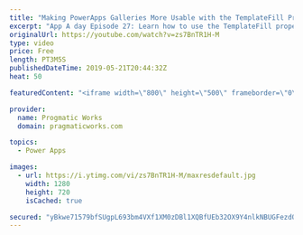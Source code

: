 ```yaml
---
title: "Making PowerApps Galleries More Usable with the TemplateFill Property"
excerpt: "App A day Episode 27: Learn how to use the TemplateFill property to make your PowerApps galleries more usable.  For more PowerApps training, visit http://www.pragmaticworkstraining.com  Or we're passionate about building apps for you: http://www.powerplatformpros.com"
originalUrl: https://youtube.com/watch?v=zs7BnTR1H-M
type: video
price: Free
length: PT3M5S
publishedDateTime: 2019-05-21T20:44:32Z
heat: 50

featuredContent: "<iframe width=\"800\" height=\"500\" frameborder=\"0\" src=\"https://www.youtube.com/embed/zs7BnTR1H-M\" allow=\"accelerometer; autoplay; encrypted-media; gyroscope; picture-in-picture\" allowfullscreen></iframe>"

provider:
  name: Progmatic Works
  domain: pragmaticworks.com

topics:
  - Power Apps

images:
  - url: https://i.ytimg.com/vi/zs7BnTR1H-M/maxresdefault.jpg
    width: 1280
    height: 720
    isCached: true

secured: "yBkwe71579bfSUgpL693bm4VXf1XM0zDBl1XQBfUEb32OX9Y4nlkNBUGFezdO+vZExIkh9XuGYLZ4xlqgTtUnYqaca4whCOOWqsrP4h6H4EE17O+qWbgk6BdSFX1MUcfDzZ0l8irfzyyXbcZ4S5wygadLVia2jUUbG9yIxxabfkH1aH8JUw+C5Jx9kNqzi4QtCGHJ/q6d5cSPUBOV3GejEkVAxM+R60DKjVLG7SUipIFVtVFcsJBTZ4HFta3xqQmKHyifCtoiOoHyFXYn6lFIXYyug/Xn6qzLhaIv3/Pwo8aRQE/vPukqr7dHp6v+oiAXFKRZl01TCubYo6f/wxMfKiloGfl3e6PLz8gIN+KS5Y/yOdBumpAgJrLhU4L8+JK33naONC7iliFf8XP3Wx8EheHAQ2STiVne/4jeEuZjGU=;oVIUZQwIMPtLOogAEq12CQ=="
---
```


